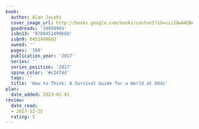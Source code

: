 ```yaml
---
book:
  author: Alan Jacobs
  cover_image_url: http://books.google.com/books/content?id=uic2DwAAQBAJ&printsec=frontcover&img=1&zoom=1&edge=curl&source=gbs_api
  goodreads: '34050965'
  isbn13: '9780451499608'
  isbn9: 0451499603
  owned: ''
  pages: '160'
  publication_year: '2017'
  series: ''
  series_position: '2017'
  spine_color: '#c2474d'
  tags: ''
  title: 'How to Think: A Survival Guide for a World at Odds'
plan:
  date_added: 2023-01-01
review:
  date_read:
  - 2017-12-25
  rating: 5
---
```

